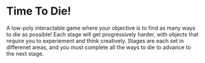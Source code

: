 # Time To Die!
A low-poly interactable game where your objective is to find as many ways to die as possible! Each stage will get progressively harder, with objects that require you to experiement and think creatively. 
Stages are each set in differenet areas, and you must complete all the ways to die to advance to the next stage.
